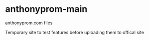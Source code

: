 # anthonyprom-main
anthonyprom.com files

Temporary site to test features before uploading them to offical site
